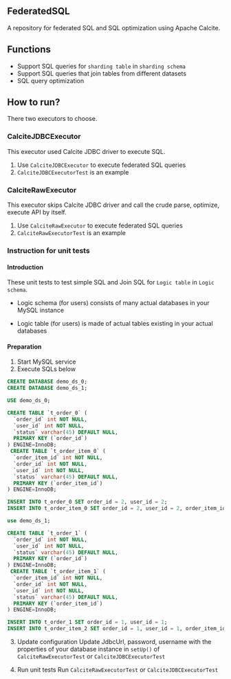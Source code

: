 
## FederatedSQL
A repository for federated SQL and SQL optimization using Apache Calcite.

## Functions
- Support SQL queries for `sharding table` in `sharding schema`
- Support SQL queries that join tables from different datasets 
- SQL query optimization

## How to run?
There two executors to choose.

### CalciteJDBCExecutor

This executor used Calcite JDBC driver to execute SQL.
1. Use `CalciteJDBCExecutor` to execute federated SQL queries
2. `CalciteJDBCExecutorTest` is an example
    
### CalciteRawExecutor

This executor skips Calcite JDBC driver and call the crude parse, optimize, execute API by itself.
1. Use `CalciteRawExecutor` to execute federated SQL queries
2. `CalciteRawExecutorTest` is an example


### Instruction for unit tests

#### Introduction
These unit tests to test simple SQL and Join SQL for `Logic table` in `Logic schema`.

- Logic schema (for users) consists of many actual databases in your MySQL instance

- Logic table (for users) is made of actual tables existing in your actual databases

#### Preparation
1. Start MySQL service
2. Execute SQLs below
```sql
CREATE DATABASE demo_ds_0;
CREATE DATABASE demo_ds_1;

USE demo_ds_0;

CREATE TABLE `t_order_0` (
  `order_id` int NOT NULL,
  `user_id` int NOT NULL,
  `status` varchar(45) DEFAULT NULL,
  PRIMARY KEY (`order_id`)
) ENGINE=InnoDB;
 CREATE TABLE `t_order_item_0` (
  `order_item_id` int NOT NULL,
  `order_id` int NOT NULL,
  `user_id` int NOT NULL,
  `status` varchar(45) DEFAULT NULL,
  PRIMARY KEY (`order_item_id`)
) ENGINE=InnoDB;

INSERT INTO t_order_0 SET order_id = 2, user_id = 2;
INSERT INTO t_order_item_0 SET order_id = 2, user_id = 2, order_item_id = 2;

use demo_ds_1;

CREATE TABLE `t_order_1` (
  `order_id` int NOT NULL,
  `user_id` int NOT NULL,
  `status` varchar(45) DEFAULT NULL,
  PRIMARY KEY (`order_id`)
) ENGINE=InnoDB;
 CREATE TABLE `t_order_item_1` (
  `order_item_id` int NOT NULL,
  `order_id` int NOT NULL,
  `user_id` int NOT NULL,
  `status` varchar(45) DEFAULT NULL,
  PRIMARY KEY (`order_item_id`)
) ENGINE=InnoDB;

INSERT INTO t_order_1 SET order_id = 1, user_id = 1;
INSERT INTO t_order_item_2 SET order_id = 1, user_id = 1, order_item_id = 1;
```
3. Update configuration
Update JdbcUrl, password, username with the properties of your database instance in `setUp()` of `CalciteRawExecutorTest` or `CalciteJDBCExecutorTest`

4. Run unit tests
Run `CalciteRawExecutorTest` or `CalciteJDBCExecutorTest`
